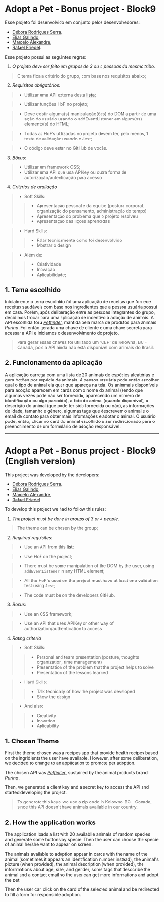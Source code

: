 # Adopt a Pet - Bonus project - Block9

Esse projeto foi desenvolvido em conjunto pelos desenvolvedores:
* [Débora Rodrigues Serra](https://github.com/DeboraSerra/Trybe-exercicios),
* [Elias Galindo](https://github.com/EliasGalindo0/trybe-exercicios),
* [Marcelo Alexandre](https://github.com/marceloalexandredacunhasimao/trybe-exercicios),
* [Rafael Friedel](https://github.com/Rafael-Friedel/Trybe-Exercises).

Esse projeto possui as seguintes regras:

1. *O projeto deve ser feito em grupos de 3 ou 4 pessoas da mesma tribo.*

> O tema fica a critério do grupo, com base nos requisitos abaixo;

2. *Requisitos obrigatórios:*

>* Utilizar uma API externa desta [lista](https://github.com/public-apis/public-apis);

>* Utilizar funções HoF no projeto;

>* Deve existir alguma(s) manipulação(ões) do DOM a partir de uma ação do usuário usando o addEventListener em algum(ns) elemento(s) do HTML;

>* Todas as HoF’s utilizadas no projeto devem ter, pelo menos, 1 teste de validação usando o Jest;

>* O código deve estar no GitHub de vocês.

3. *Bônus:*

>* Utilizar um framework CSS;
>* Utilizar uma API que usa APIKey ou outra forma de autorização/autenticação para acesso

4. *Critérios de avaliação*

>* Soft Skills:
>>* Apresentação pessoal e da equipe (postura corporal, organização do pensamento, administração do tempo)
>>* Apresentação do problema que o projeto resolveu
>>* Apresentação das lições aprendidas

>* Hard Skills:
>>* Falar tecnicamente como foi desenvolvido
>>* Mostrar o design

>* Além de:
>>* Criatividade
>>* Inovação
>>* Aplicabilidade;

## 1. Tema escolhido

Inicialmente o tema escolhido foi uma aplicação de receitas que fornece receitas saudáveis com base nos ingredientes que a pessoa usuária possui em casa. Porém, após deliberação entre as pessoas integrantes do grupo, decidimos trocar para uma aplicação de incentivo à adoção de animais.
A API escolhida foi a _[Petfinder](https://www.petfinder.com/developers/)_, mantida pela marca de produtos para animais _Purina_.
Foi então gerada uma chave de cliente e uma chave secreta para acessar a API e iniciamos o desenvolvimento do projeto.

> Para gerar essas chaves foi utilizado um 'CEP' de Kelowna, BC - Canada, pois a API ainda não está disponível com animais do Brasil.

## 2. Funcionamento da aplicação

A aplicação carrega com uma lista de 20 animais de espécies aleatórias e gera botões por espécie de animais. A pessoa ursuária pode então escolher qual o tipo de animal ela quer que apareça na tela.
Os animmais disponíveis para adoção aparecem em cards com o nome do animal (sendo que algumas vezes pode não ser fornecido, aparecendo um número de identificação ou algo parecido), a foto do animal (quando disponível), a descrição do animal (que pode ter sido fornecida ou não), as informações de idade, tamanho e gênero, algumas tags que descrevem o animal e o email de contato para obter mais informações e adotar o animal.
O usuário pode, então, clicar no card do animal escolhido e ser redirecionado para o preenchimento de um formulário de adoção responsável.

______________________________________________________________________________________________________

# Adopt a Pet - Bonus project - Block9 (English version)

This project was developed by the developers:
* [Débora Rodrigues Serra](https://github.com/DeboraSerra/Trybe-exercicios),
* [Elias Galindo](https://github.com/EliasGalindo0/trybe-exercicios),
* [Marcelo Alexandre](https://github.com/marceloalexandredacunhasimao/trybe-exercicios),
* [Rafael Friedel](https://github.com/Rafael-Friedel/Trybe-Exercises).

To develop this project we had to follow this rules:

1. *The project must be done in groups of 3 or 4 people.*

> The theme can be chosen by the group;

2. *Required requisites:*

>* Use an API from this [list](https://github.com/public-apis/public-apis);

>* Use HoF on the project;

>* There must be some manipulation of the DOM by the user, using `addEventListener` in any HTML element;

>* All the HoF's used on the project must have at least one validation test using `Jest`;

>* The code must be on the developers GitHub.

3. *Bonus:*

>* Use an CSS framework;

>* Use an API that uses APIKey or other way of authorization/authentication to access

4. *Rating criteria*

>* Soft Skills:
>>* Personal and team presentation (posture, thoughts organization, time management)
>>* Presentation of the problem that the project helps to solve
>>* Presentation of the lessons learned

>* Hard Skills:
>>* Talk tecnically of how the project was developed
>>* Show the design

>* And also:
>>* Creativity
>>* Inovation
>>* Aplicability

## 1. Chosen Theme

First the theme chosen was a recipes app that provide health recipes based on the ingridients the user have available. However, after some deliberation, we decided to change to an application to promote pet adoption.

The chosen API was _[Petfinder](https://www.petfinder.com/developers/)_, sustained by the animal products brand _Purina_.

Then, we generated a client key and a secret key to access the API and started developing the project.

> To generate this keys, we use a zip code in Kelowna, BC - Canada, since this API doesn't have animals available in our country.

## 2. How the application works

The application loads a list with 20 availablle animals of random species and generate some buttons by specie. Then the user can choose the specie of animal he/she want to appear on screen.

The animals available to adoption appear in cards with the name of the animal (sometimes it appears an identification number instead), the animal's picture (when provided), the animal description (when provided), the inforrmations about age, size, and gender, some tags that desccribe the animal and a contact email so the user can get more informations and adopt the pet.

Then the user can click on the card of the selected animal and be redirected to fill a form for responsible adoption.
